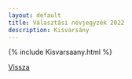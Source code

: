 ```yaml
---
layout: default
title: Választási névjegyzék 2022
description: Kisvarsány
---
```


{% include Kisvarsaany.html %}

[Vissza](./)